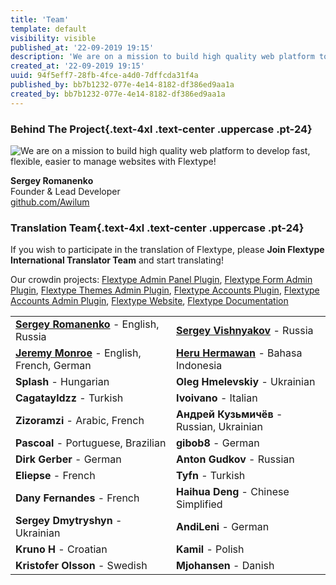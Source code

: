 ```yaml
---
title: 'Team'
template: default
visibility: visible
published_at: '22-09-2019 19:15'
description: 'We are on a mission to build high quality web platform to develop fast, flexible, easier to manage websites with Flextype!'
created_at: '22-09-2019 19:15'
uuid: 94f5eff7-28fb-4fce-a4d0-7dffcda31f4a
published_by: bb7b1232-077e-4e14-8182-df386ed9aa1a
created_by: bb7b1232-077e-4e14-8182-df386ed9aa1a
---
```


### Behind The Project{.text-4xl .text-center .uppercase .pt-24}

<p class="text-center">
    <img alt="We are on a mission to build high quality web platform to develop fast, flexible, easier to manage websites with Flextype!" src="https://avatars0.githubusercontent.com/u/477114?s=460&v=4" class="rounded-full inline w-48 m-5 border-3 border-black" />
</p>

<p class="text-center">
    <strong>Sergey Romanenko</strong><br /> Founder & Lead Developer<br />
    <a href="https://github.com/Awilum" class="invert">github.com/Awilum</a>
</p>

### Translation Team{.text-4xl .text-center .uppercase .pt-24}

If you wish to participate in the translation of Flextype, please <b>Join Flextype International Translator Team</b> and start translating!

Our crowdin projects: <a href="https://crowdin.com/project/flextype-plugin-admin" class="invert">Flextype Admin Panel Plugin</a>, <a href="https://crowdin.com/project/flextype-plugin-form-admin" class="invert">Flextype Form Admin Plugin</a>, <a href="https://crowdin.com/project/flextype-plugin-themes-admin" class="invert">Flextype Themes Admin Plugin</a>, <a href="https://crowdin.com/project/flextype-plugin-accounts-admin" class="invert">Flextype Accounts Plugin</a>, <a href="https://crowdin.com/project/flextype-plugin-accounts-admin" class="invert">Flextype Accounts Admin Plugin</a>, <a href="https://crowdin.com/project/flextype-website" class="invert">Flextype Website</a>, <a href="https://crowdin.com/project/flextype-documentation" class="invert">Flextype Documentation</a>


<table class="table">
    <tbody>
        <tr>
            <td><strong><a href="https://github.com/Awilum" class="invert">Sergey Romanenko</a></strong> - English, Russia</td>
            <td><strong><a href="https://github.com/seregajd999" class="invert">Sergey Vishnyakov</a></strong> - Russia</td>
        </tr>
        <tr>
            <td><strong><a href="https://github.com/kreativmind" class="invert">Jeremy Monroe</a></strong> - English, French, German</td>
            <td><strong><a href="https://github.com/iamheru" class="invert">Heru Hermawan</a></strong> - Bahasa Indonesia</td>
        </tr>
        <tr>
            <td><strong>Splash</strong> - Hungarian</td>
            <td><strong>Oleg</strong> <strong>Hmelevskiy</strong> - Ukrainian</td>
        </tr>
        <tr>
            <td><strong>Cagatayldzz</strong> - Turkish</td>
            <td><strong>Ivoivano</strong> - Italian</td>
        </tr>
        <tr>
            <td><strong>Zizoramzi</strong> - Arabic, French</td>
            <td><strong>Андрей Кузьмичёв</strong> - Russian, Ukrainian</td>
        </tr>
        <tr>
            <td><strong>Pascoal</strong> - Portuguese, Brazilian</td>
            <td><strong>gibob8</strong> - German</td>
        </tr>
        <tr>
            <td><strong>Dirk Gerber</strong> - German</td>
            <td><strong>Anton Gudkov</strong> - Russian</td>
        </tr>
        <tr>
            <td><strong>Eliepse</strong> - French</td>
            <td><strong>Tyfn</strong> - Turkish</td>
        </tr>
        <tr>
            <td><strong>Dany Fernandes</strong> - French</td>
            <td><strong>Haihua Deng</strong> - Chinese Simplified</td>
        </tr>
        <tr>
            <td><strong>Sergey Dmytryshyn</strong> - Ukrainian</td>
            <td><strong>AndiLeni</strong> - German</td>
        </tr>
        <tr>
            <td><strong>Kruno H</strong> - Croatian</td>
            <td><strong>Kamil</strong> - Polish</td>
        </tr>
        <tr>
            <td><strong>Kristofer Olsson</strong> - Swedish</td>
            <td><strong>Mjohansen</strong> - Danish</td>
        </tr>
    </tbody>
</table>
